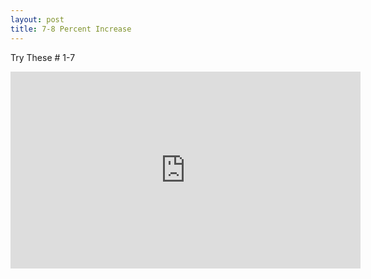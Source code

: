 ```yaml
---
layout: post
title: 7-8 Percent Increase
---
```

Try These # 1-7
<iframe width="560" height="315" src="https://www.youtube.com/embed/-7tvIlajyUw" frameborder="0" allow="autoplay; encrypted-media" allowfullscreen></iframe>
